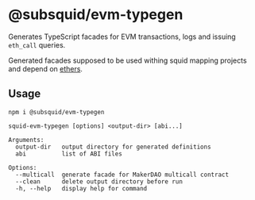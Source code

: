 # @subsquid/evm-typegen

Generates TypeScript facades for EVM transactions, logs and issuing `eth_call` queries.

Generated facades supposed to be used withing squid mapping projects and depend on [ethers](https://www.npmjs.com/package/ethers).

## Usage

```
npm i @subsquid/evm-typegen
```

```
squid-evm-typegen [options] <output-dir> [abi...]

Arguments:
  output-dir   output directory for generated definitions
  abi          list of ABI files

Options:
  --multicall  generate facade for MakerDAO multicall contract
  --clean      delete output directory before run
  -h, --help   display help for command
```
